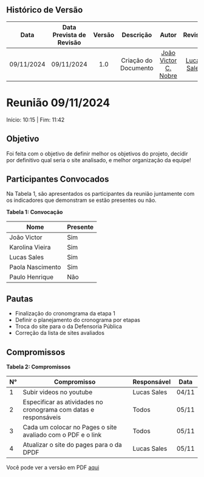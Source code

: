 ## Histórico de Versão
|    Data    | Data Prevista de Revisão | Versão |          Descrição           |                   Autor                    |                Revisor                 |
| :--------: | :----------------------: | :----: | :--------------------------: | :----------------------------------------: | :------------------------------------: |
| 09/11/2024 |        09/11/2024        |  1.0   |     Criação do Documento     |[João Victor C. Nobre](https://github.com/Gam13)|[Lucas Sales](https://github.com/Lux-Sales)     |


# Reunião 09/11/2024

Início: 10:15 | Fim: 11:42

## Objetivo

Foi feita com o objetivo de definir melhor os objetivos do projeto, decidir por definitivo qual seria o site analisado, e melhor organização da equipe!

## Participantes Convocados
Na Tabela 1, são apresentados os participantes da reunião juntamente com os indicadores que demonstram se estão presentes ou não.

**Tabela 1: Convocação**

| Nome             | Presente |
|------------------|----------|
| João Victor      | Sim      |
| Karolina Vieira  | Sim      |
| Lucas Sales      | Sim      |
| Paola Nascimento | Sim      |
| Paulo Henrique   | Não      |

## Pautas

- Finalização do cronomgrama da etapa 1
- Definir o planejamento do cronograma por etapas
- Troca do site para o da Defensoria Pública
- Correção da lista de sites avaliados

## Compromissos

**Tabela 2: Compromissos**

| N°  | Compromisso                                                      | Responsável     | Data    |
|-----|------------------------------------------------------------------|-----------------|---------|
| 1   | Subir videos no youtube                                          |    Lucas Sales  | 04/11   |
| 2   | Especificar as atividades no cronograma com datas e responsáveis |       Todos     | 05/11   |
| 3   | Cada um colocar no Pages o site avaliado com o PDF e o link	     |    Todos        | 05/11   |
| 4   | Atualizar o site do pages para o da DPDF                         | Lucas Sales     | 05/11   |


Você pode ver a versão em PDF [aqui](../assets/atas/DPDF_AtaReuniao_20241109_02.docx.pdf)